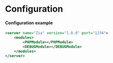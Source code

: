 # Configuration

#### Configuration example

```xml
<server name="Zia" version="1.0.0" port="1234">
    <modules>
        <PHPModule></PHPModule>
        <DEBUGModule></DEBUGModule>
    </modules>
</server>
```
